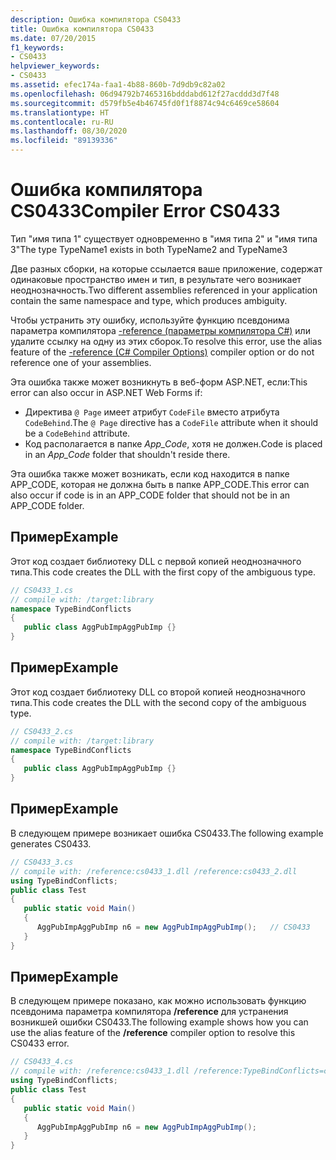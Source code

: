 ```yaml
---
description: Ошибка компилятора CS0433
title: Ошибка компилятора CS0433
ms.date: 07/20/2015
f1_keywords:
- CS0433
helpviewer_keywords:
- CS0433
ms.assetid: efec174a-faa1-4b88-860b-7d9db9c82a02
ms.openlocfilehash: 06d94792b7465316bdddabd612f27acddd3d7f48
ms.sourcegitcommit: d579fb5e4b46745fd0f1f8874c94c6469ce58604
ms.translationtype: HT
ms.contentlocale: ru-RU
ms.lasthandoff: 08/30/2020
ms.locfileid: "89139336"
---
```

# <a name="compiler-error-cs0433"></a><span data-ttu-id="f955e-103">Ошибка компилятора CS0433</span><span class="sxs-lookup"><span data-stu-id="f955e-103">Compiler Error CS0433</span></span>
<span data-ttu-id="f955e-104">Тип "имя типа 1" существует одновременно в "имя типа 2" и "имя типа 3"</span><span class="sxs-lookup"><span data-stu-id="f955e-104">The type TypeName1 exists in both TypeName2 and TypeName3</span></span>  
  
 <span data-ttu-id="f955e-105">Две разных сборки, на которые ссылается ваше приложение, содержат одинаковые пространство имен и тип, в результате чего возникает неоднозначность.</span><span class="sxs-lookup"><span data-stu-id="f955e-105">Two different assemblies referenced in your application contain the same namespace and type, which produces ambiguity.</span></span>  
  
 <span data-ttu-id="f955e-106">Чтобы устранить эту ошибку, используйте функцию псевдонима параметра компилятора [-reference (параметры компилятора C#)](../compiler-options/reference-compiler-option.md) или удалите ссылку на одну из этих сборок.</span><span class="sxs-lookup"><span data-stu-id="f955e-106">To resolve this error, use the alias feature of the [-reference (C# Compiler Options)](../compiler-options/reference-compiler-option.md) compiler option or do not reference one of your assemblies.</span></span>  

<span data-ttu-id="f955e-107">Эта ошибка также может возникнуть в веб-форм ASP.NET, если:</span><span class="sxs-lookup"><span data-stu-id="f955e-107">This error can also occur in ASP.NET Web Forms if:</span></span>

* <span data-ttu-id="f955e-108">Директива `@ Page` имеет атрибут `CodeFile` вместо атрибута `CodeBehind`.</span><span class="sxs-lookup"><span data-stu-id="f955e-108">The `@ Page` directive has a `CodeFile` attribute when it should be a `CodeBehind` attribute.</span></span>
* <span data-ttu-id="f955e-109">Код располагается в папке *App_Code*, хотя не должен.</span><span class="sxs-lookup"><span data-stu-id="f955e-109">Code is placed in an *App_Code* folder that shouldn't reside there.</span></span>

 <span data-ttu-id="f955e-110">Эта ошибка также может возникать, если код находится в папке APP_CODE, которая не должна быть в папке APP_CODE.</span><span class="sxs-lookup"><span data-stu-id="f955e-110">This error can also occur if code is in an APP_CODE folder that should not be in an APP_CODE folder.</span></span>
  
## <a name="example"></a><span data-ttu-id="f955e-111">Пример</span><span class="sxs-lookup"><span data-stu-id="f955e-111">Example</span></span>  
 <span data-ttu-id="f955e-112">Этот код создает библиотеку DLL с первой копией неоднозначного типа.</span><span class="sxs-lookup"><span data-stu-id="f955e-112">This code creates the DLL with the first copy of the ambiguous type.</span></span>  
  
```csharp  
// CS0433_1.cs  
// compile with: /target:library  
namespace TypeBindConflicts
{  
   public class AggPubImpAggPubImp {}  
}  
```  
  
## <a name="example"></a><span data-ttu-id="f955e-113">Пример</span><span class="sxs-lookup"><span data-stu-id="f955e-113">Example</span></span>  
 <span data-ttu-id="f955e-114">Этот код создает библиотеку DLL со второй копией неоднозначного типа.</span><span class="sxs-lookup"><span data-stu-id="f955e-114">This code creates the DLL with the second copy of the ambiguous type.</span></span>  
  
```csharp  
// CS0433_2.cs  
// compile with: /target:library  
namespace TypeBindConflicts
{  
   public class AggPubImpAggPubImp {}  
}  
```  
  
## <a name="example"></a><span data-ttu-id="f955e-115">Пример</span><span class="sxs-lookup"><span data-stu-id="f955e-115">Example</span></span>  
 <span data-ttu-id="f955e-116">В следующем примере возникает ошибка CS0433.</span><span class="sxs-lookup"><span data-stu-id="f955e-116">The following example generates CS0433.</span></span>  
  
```csharp  
// CS0433_3.cs  
// compile with: /reference:cs0433_1.dll /reference:cs0433_2.dll  
using TypeBindConflicts;  
public class Test
{  
   public static void Main()
   {  
      AggPubImpAggPubImp n6 = new AggPubImpAggPubImp();   // CS0433  
   }  
}  
```  
  
## <a name="example"></a><span data-ttu-id="f955e-117">Пример</span><span class="sxs-lookup"><span data-stu-id="f955e-117">Example</span></span>  
 <span data-ttu-id="f955e-118">В следующем примере показано, как можно использовать функцию псевдонима параметра компилятора **/reference** для устранения возникшей ошибки CS0433.</span><span class="sxs-lookup"><span data-stu-id="f955e-118">The following example shows how you can use the alias feature of the **/reference** compiler option to resolve this CS0433 error.</span></span>  
  
```csharp  
// CS0433_4.cs  
// compile with: /reference:cs0433_1.dll /reference:TypeBindConflicts=cs0433_2.dll  
using TypeBindConflicts;  
public class Test
{  
   public static void Main()
   {  
      AggPubImpAggPubImp n6 = new AggPubImpAggPubImp();  
   }  
}  
```
